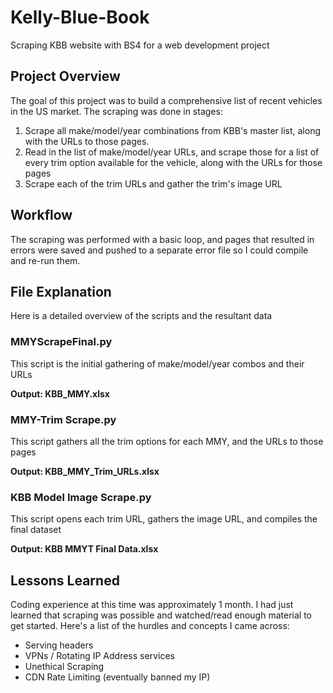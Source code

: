 # Kelly-Blue-Book
Scraping KBB website with BS4 for a web development project


## Project Overview

The goal of this project was to build a comprehensive list of recent vehicles in the US market. The scraping was done in stages:

1. Scrape all make/model/year combinations from KBB's master list, along with the URLs to those pages.
2. Read in the list of make/model/year URLs, and scrape those for a list of every trim option available for the vehicle, along with the URLs for those pages
3. Scrape each of the trim URLs and gather the trim's image URL

## Workflow

The scraping was performed with a basic loop, and pages that resulted in errors were saved and pushed to a separate error file so I could compile and re-run them.

## File Explanation
Here is a detailed overview of the scripts and the resultant data

### MMYScrapeFinal.py
This script is the initial gathering of make/model/year combos and their URLs

  **Output: KBB_MMY.xlsx**

### MMY-Trim Scrape.py
This script gathers all the trim options for each MMY, and the URLs to those pages

  **Output: KBB_MMY_Trim_URLs.xlsx**

### KBB Model Image Scrape.py
This script opens each trim URL, gathers the image URL, and compiles the final dataset

  **Output: KBB MMYT Final Data.xlsx**

## Lessons Learned

Coding experience at this time was approximately 1 month. I had just learned that scraping was possible and watched/read enough material to get started. Here's a list of the hurdles and concepts I came across:

* Serving headers
* VPNs / Rotating IP Address services
* Unethical Scraping
* CDN Rate Limiting (eventually banned my IP)
